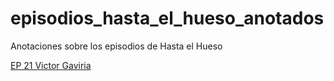 # episodios_hasta_el_hueso_anotados
Anotaciones sobre los episodios de Hasta el Hueso


[EP 21 Victor Gaviria](hasta_el_hueso_EP_21)
